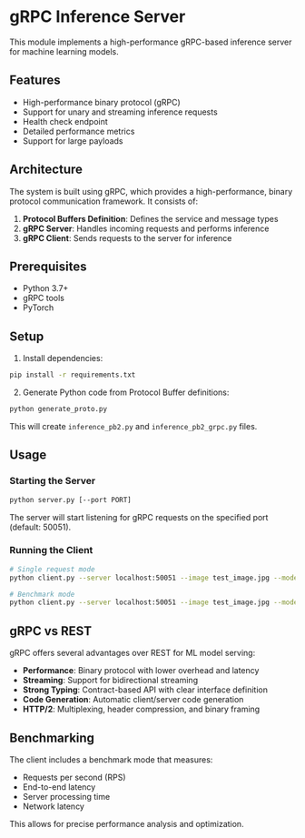 # gRPC Inference Server

This module implements a high-performance gRPC-based inference server for machine learning models.

## Features

- High-performance binary protocol (gRPC)
- Support for unary and streaming inference requests
- Health check endpoint
- Detailed performance metrics
- Support for large payloads

## Architecture

The system is built using gRPC, which provides a high-performance, binary protocol communication framework. It consists of:

1. **Protocol Buffers Definition**: Defines the service and message types
2. **gRPC Server**: Handles incoming requests and performs inference
3. **gRPC Client**: Sends requests to the server for inference

## Prerequisites

- Python 3.7+
- gRPC tools
- PyTorch

## Setup

1. Install dependencies:

```bash
pip install -r requirements.txt
```

2. Generate Python code from Protocol Buffer definitions:

```bash
python generate_proto.py
```

This will create `inference_pb2.py` and `inference_pb2_grpc.py` files.

## Usage

### Starting the Server

```bash
python server.py [--port PORT]
```

The server will start listening for gRPC requests on the specified port (default: 50051).

### Running the Client

```bash
# Single request mode
python client.py --server localhost:50051 --image test_image.jpg --mode single

# Benchmark mode
python client.py --server localhost:50051 --image test_image.jpg --mode benchmark --requests 100 --concurrency 10
```

## gRPC vs REST

gRPC offers several advantages over REST for ML model serving:

- **Performance**: Binary protocol with lower overhead and latency
- **Streaming**: Support for bidirectional streaming
- **Strong Typing**: Contract-based API with clear interface definition
- **Code Generation**: Automatic client/server code generation
- **HTTP/2**: Multiplexing, header compression, and binary framing

## Benchmarking

The client includes a benchmark mode that measures:

- Requests per second (RPS)
- End-to-end latency
- Server processing time
- Network latency

This allows for precise performance analysis and optimization.
